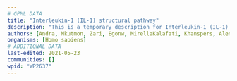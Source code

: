 ```yaml
---
# GPML DATA
title: "Interleukin-1 (IL-1) structural pathway"
description: "This is a temporary description for Interleukin-1 (IL-1) structural pathway"
authors: [Andra, Mkutmon, Zari, Egonw, MirellaKalafati, Khanspers, AlexanderPico, Eweitz]
organisms: [Homo sapiens]
# ADDITIONAL DATA
last-edited: 2021-05-23
communities: []
wpid: "WP2637"
---
```

